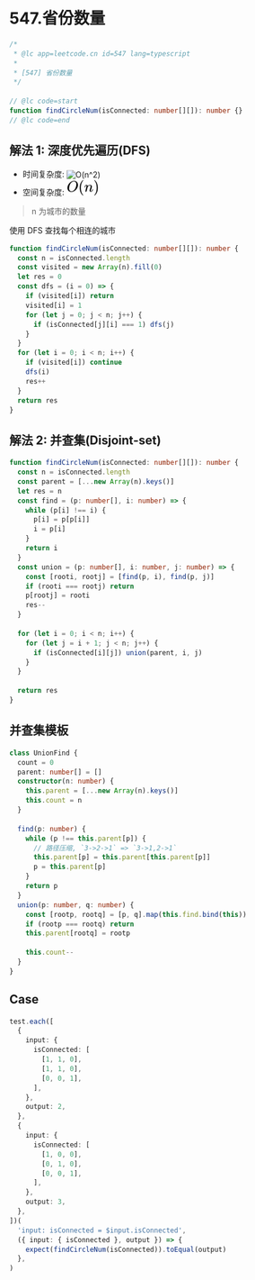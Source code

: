 # 547.省份数量

```ts
/*
 * @lc app=leetcode.cn id=547 lang=typescript
 *
 * [547] 省份数量
 */

// @lc code=start
function findCircleNum(isConnected: number[][]): number {}
// @lc code=end
```

## 解法 1: 深度优先遍历(DFS)

- 时间复杂度: <!-- $O(n^2)$ --> <img style="transform: translateY(0.1em); background: white;" src="./svg/o-n-^-n.svg" alt="O(n^2)">
- 空间复杂度: <!-- $O(n)$ --> <img style="transform: translateY(0.1em); background: white;" src="./svg/o-n.svg" alt="O(n)">

> n 为城市的数量

使用 DFS 查找每个相连的城市

```ts
function findCircleNum(isConnected: number[][]): number {
  const n = isConnected.length
  const visited = new Array(n).fill(0)
  let res = 0
  const dfs = (i = 0) => {
    if (visited[i]) return
    visited[i] = 1
    for (let j = 0; j < n; j++) {
      if (isConnected[j][i] === 1) dfs(j)
    }
  }
  for (let i = 0; i < n; i++) {
    if (visited[i]) continue
    dfs(i)
    res++
  }
  return res
}
```

## 解法 2: 并查集(Disjoint-set)

```ts
function findCircleNum(isConnected: number[][]): number {
  const n = isConnected.length
  const parent = [...new Array(n).keys()]
  let res = n
  const find = (p: number[], i: number) => {
    while (p[i] !== i) {
      p[i] = p[p[i]]
      i = p[i]
    }
    return i
  }
  const union = (p: number[], i: number, j: number) => {
    const [rooti, rootj] = [find(p, i), find(p, j)]
    if (rooti === rootj) return
    p[rootj] = rooti
    res--
  }

  for (let i = 0; i < n; i++) {
    for (let j = i + 1; j < n; j++) {
      if (isConnected[i][j]) union(parent, i, j)
    }
  }

  return res
}
```

## 并查集模板

```ts
class UnionFind {
  count = 0
  parent: number[] = []
  constructor(n: number) {
    this.parent = [...new Array(n).keys()]
    this.count = n
  }

  find(p: number) {
    while (p !== this.parent[p]) {
      // 路径压缩, `3->2->1` => `3->1,2->1`
      this.parent[p] = this.parent[this.parent[p]]
      p = this.parent[p]
    }
    return p
  }
  union(p: number, q: number) {
    const [rootp, rootq] = [p, q].map(this.find.bind(this))
    if (rootp === rootq) return
    this.parent[rootq] = rootp

    this.count--
  }
}
```

## Case

```ts
test.each([
  {
    input: {
      isConnected: [
        [1, 1, 0],
        [1, 1, 0],
        [0, 0, 1],
      ],
    },
    output: 2,
  },
  {
    input: {
      isConnected: [
        [1, 0, 0],
        [0, 1, 0],
        [0, 0, 1],
      ],
    },
    output: 3,
  },
])(
  'input: isConnected = $input.isConnected',
  ({ input: { isConnected }, output }) => {
    expect(findCircleNum(isConnected)).toEqual(output)
  },
)
```
